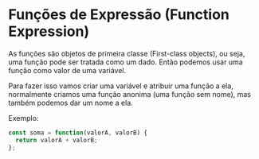 # Funções de Expressão (Function Expression)

As funções são objetos de primeira classe (First-class objects), ou seja, uma função pode ser tratada como um dado. Então podemos usar uma função como valor de uma variável.

Para fazer isso vamos criar uma variável e atribuir uma função a ela, normalmente criamos uma função anonima (uma função sem nome), mas também podemos dar um nome a ela.

Exemplo:

```js
const soma = function(valorA, valorB) {
  return valorA + valorB;
};
```
